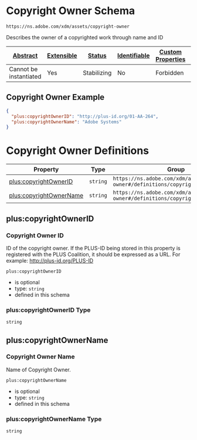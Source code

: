 
# Copyright Owner Schema

```
https://ns.adobe.com/xdm/assets/copyright-owner
```

Describes the owner of a copyrighted work through name and ID

| [Abstract](../../abstract.md) | [Extensible](../../extensions.md) | [Status](../../status.md) | [Identifiable](../../id.md) | [Custom Properties](../../extensions.md) | [Additional Properties](../../extensions.md) | Defined In |
|-------------------------------|-----------------------------------|---------------------------|-----------------------------|------------------------------------------|----------------------------------------------|------------|
| Cannot be instantiated | Yes | Stabilizing | No | Forbidden | Permitted | [assets/copyright-owner.schema.json](assets/copyright-owner.schema.json) |

## Copyright Owner Example
```json
{
  "plus:copyrightOwnerID": "http://plus-id.org/01-AA-264",
  "plus:copyrightOwnerName": "Adobe Systems"
}
```

# Copyright Owner Definitions

| Property | Type | Group |
|----------|------|-------|
| [plus:copyrightOwnerID](#pluscopyrightownerid) | `string` | `https://ns.adobe.com/xdm/assets/copyright-owner#/definitions/copyright` |
| [plus:copyrightOwnerName](#pluscopyrightownername) | `string` | `https://ns.adobe.com/xdm/assets/copyright-owner#/definitions/copyright` |

## plus:copyrightOwnerID
### Copyright Owner ID

ID of the copyright owner.
If the PLUS-ID being stored in this property is registered with the PLUS Coalition, it should be expressed as a URL. For example: http://plus-id.org/PLUS-ID

`plus:copyrightOwnerID`
* is optional
* type: `string`
* defined in this schema

### plus:copyrightOwnerID Type


`string`






## plus:copyrightOwnerName
### Copyright Owner Name

Name of Copyright Owner.

`plus:copyrightOwnerName`
* is optional
* type: `string`
* defined in this schema

### plus:copyrightOwnerName Type


`string`





